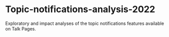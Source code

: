 # Topic-notifications-analysis-2022
Exploratory and impact analyses of the topic notifications features available on Talk Pages.
